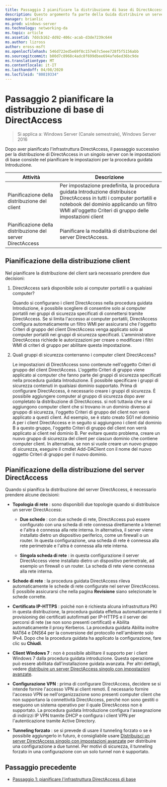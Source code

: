 ```yaml
---
title: Passaggio 2 pianificare la distribuzione di base di DirectAccess
description: Questo argomento fa parte della Guida distribuire un server DirectAccess singolo usando la procedura guidata di Introduzione per Windows Server 2016
manager: brianlic
ms.prod: windows-server
ms.technology: networking-da
ms.topic: article
ms.assetid: 7ddcb162-dd92-406c-acab-d3de7239c644
ms.author: lizross
author: eross-msft
ms.openlocfilehash: 546d722ed5e69f8c157e67c5eee728f5f5156abb
ms.sourcegitcommit: b00d7c8968c4adc8f699dbee694afe6ed36bc9de
ms.translationtype: MT
ms.contentlocale: it-IT
ms.lasthandoff: 04/08/2020
ms.locfileid: "80819334"
---
```

# <a name="step-2-plan-the-basic-directaccess-deployment"></a>Passaggio 2 pianificare la distribuzione di base di DirectAccess

>Si applica a: Windows Server (Canale semestrale), Windows Server 2016

Dopo aver pianificato l'infrastruttura DirectAccess, il passaggio successivo per la distribuzione di DirectAccess in un singolo server con le impostazioni di base consiste nel pianificare le impostazioni per la procedura guidata Introduzione.  
  
|Attività|Descrizione|  
|----|--------|  
|Pianificazione della distribuzione del client|Per impostazione predefinita, la procedura guidata Introduzione distribuisce DirectAccess in tutti i computer portatili e notebook del dominio applicando un filtro WMI all'oggetto Criteri di gruppo delle impostazioni client|  
|Pianificazione della distribuzione del server DirectAccess|Pianificare la modalità di distribuzione del server DirectAccess.|  
  
## <a name="planning-for-client-deployment"></a><a name="bkmk_2_1_client"></a>Pianificazione della distribuzione client  
Nel pianificare la distribuzione del client sarà necessario prendere due decisioni:  
  
1.  DirectAccess sarà disponibile solo ai computer portatili o a qualsiasi computer?  
  
    Quando si configurano i client DirectAccess nella procedura guidata Introduzione, è possibile scegliere di consentire solo ai computer portatili nei gruppi di sicurezza specificati di connettersi tramite DirectAccess. Se si limita l'accesso ai computer portatili, DirectAccess configura automaticamente un filtro WMI per assicurarsi che l'oggetto Criteri di gruppo del client DirectAccess venga applicato solo ai computer portatili nei gruppi di sicurezza specificati. L'amministratore DirectAccess richiede le autorizzazioni per creare o modificare i filtri WMI di criteri di gruppo per abilitare questa impostazione.  
  
2.  Quali gruppi di sicurezza conterranno i computer client DirectAccess?  
  
    Le impostazioni di DirectAccess sono contenute nell'oggetto Criteri di gruppo del client DirectAccess. L'oggetto Criteri di gruppo viene applicato ai computer che fanno parte dei gruppi di sicurezza specificati nella procedura guidata Introduzione. È possibile specificare i gruppi di sicurezza contenuti in qualsiasi dominio supportato. Prima di configurare DirectAccess, è necessario creare i gruppi di sicurezza. È possibile aggiungere computer al gruppo di sicurezza dopo aver completato la distribuzione di DirectAccess. si noti tuttavia che se si aggiungono computer client che si trovano in un dominio diverso al gruppo di sicurezza, l'oggetto Criteri di gruppo del client non verrà applicato a questi client. Ad esempio, se è stato creato SG1 nel dominio A per i client DirectAccess e in seguito si aggiungono i client dal dominio B a questo gruppo, l'oggetto Criteri di gruppo del client non verrà applicato ai client nel dominio B. Per evitare questo problema, creare un nuovo gruppo di sicurezza del client per ciascun dominio che contiene computer client. In alternativa, se non si vuole creare un nuovo gruppo di sicurezza, eseguire il cmdlet Add-DAClient con il nome del nuovo oggetto Criteri di gruppo per il nuovo dominio.  
  
## <a name="planning-for-directaccess-server-deployment"></a><a name="bkmk_2_2_server"></a>Pianificazione della distribuzione del server DirectAccess  
Quando si pianifica la distribuzione del server DirectAccess, è necessario prendere alcune decisioni:  
  
-   **Topologia di rete** : sono disponibili due topologie quando si distribuisce un server DirectAccess:  
  
    -   **Due schede** : con due schede di rete, DirectAccess può essere configurato con una scheda di rete connessa direttamente a Internet e l'altra è connessa alla rete interna. In alternativa, il server viene installato dietro un dispositivo periferico, come un firewall o un router. In questa configurazione, una scheda di rete è connessa alla rete perimetrale e l'altra è connessa alla rete interna.  
  
    -   **Singola scheda di rete** : in questa configurazione il server DirectAccess viene installato dietro un dispositivo perimetrale, ad esempio un firewall o un router. La scheda di rete viene connessa alla rete interna.  
  
-   **Schede di rete** : la procedura guidata DirectAccess rileva automaticamente le schede di rete configurate nel server DirectAccess. È possibile assicurarsi che nella pagina **Revisione** siano selezionate le schede corrette.  
  
-   **Certificato IP-HTTPS** : poiché non è richiesta alcuna infrastruttura PKI in questa distribuzione, la procedura guidata effettua automaticamente il provisioning dei certificati autofirmati per IP-HTTPS e il server dei percorsi di rete (se non sono presenti certificati) e Abilita automaticamente il proxy Kerberos. La procedura guidata Abilita inoltre NAT64 e DNS64 per la conversione del protocollo nell'ambiente solo IPv4. Dopo che la procedura guidata ha applicato la configurazione, fare clic su **Chiudi**.  
  
-   **Client Windows 7** : non è possibile abilitare il supporto per i client Windows 7 dalla procedura guidata introduzione. Questa operazione può essere abilitata dall'installazione guidata avanzata. Per altri dettagli, vedere [distribuire un server DirectAccess singolo con impostazioni avanzate](../single-server-advanced/Deploy-a-Single-DirectAccess-Server-with-Advanced-Settings.md).  
  
-   **Configurazione VPN** : prima di configurare DirectAccess, decidere se si intende fornire l'accesso VPN ai client remoti. È necessario fornire l'accesso VPN se nell'organizzazione sono presenti computer client che non supportano la connettività DirectAccess, perché non sono gestiti o eseguono un sistema operativo per il quale DirectAccess non è supportato. La procedura guidata Introduzione configura l'assegnazione di indirizzi IP VPN tramite DHCP e configura i client VPN per l'autenticazione tramite Active Directory.  
  
-   **Tunneling forzato** : se si prevede di usare il tunneling forzato o se è possibile aggiungerlo in futuro, è consigliabile usare [Distribuisci un server DirectAccess singolo con impostazioni avanzate](../single-server-advanced/Deploy-a-Single-DirectAccess-Server-with-Advanced-Settings.md) per distribuire una configurazione a due tunnel. Per motivi di sicurezza, il tunneling forzato in una configurazione con un solo tunnel non è supportato.  
  
## <a name="previous-step"></a><a name="BKMK_Links"></a>Passaggio precedente  
  
-   [Passaggio 1: pianificare l'infrastruttura DirectAccess di base](da-basic-plan-s1-infrastructure.md)  
  


